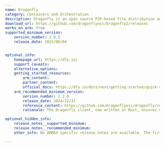 ```yaml
---
name: Dragonfly
category: Containers and Orchestration
description: Dragonfly is an open source P2P-based file distribution and image acceleration system.
download_url: https://github.com/dragonflyoss/Dragonfly2/releases
works_on_arm: true
supported_minimum_version:
    version_number: 2.0.5
    release_date: 2022/08/04


optional_info:
    homepage_url: https://d7y.io/
    support_caveats:
    alternative_options:
    getting_started_resources:
        arm_content: 
        partner_content:
        official_docs: https://d7y.io/docs/next/getting-started/quick-start/
    arm_recommended_minimum_version:
        version_number: 2.2.0
        release_date: 2024/12/31
        reference_content: https://github.com/dragonflyoss/dragonfly/releases/tag/v2.2.0
        rationale: The Dragonfly client, now written in Rust, ensures memory safety and improved performance while supporting features like bandwidth rate limiting for prefetch requests to optimize network utilization. It introduces leeching mode, efficient small I/O handling through Nydus integration, and a new V2 P2P protocol for better transfer performance. Enhanced Harbor integration enables multi-architecture image preheating with cluster-level granularity. Observability is improved through Prometheus and Grafana dashboards, while security is strengthened with mTLS support for gRPC and self-signed certificates. Additional updates include a redesigned management console, better documentation, and major bug fixes targeting thread safety, memory leaks, and system resilience. Dragonfly also extends support to AI model distribution via OCI spec and Git LFS acceleration.

optional_hidden_info:
    release_notes__supported_minimum:
    release_notes__recommended_minimum:
    other_info: No ARM64 specific release notes are available. The first binary for ARM64 was released from v2.0.5 version. [Refer here](https://github.com/dragonflyoss/Dragonfly2/releases/tag/v2.0.5).

---
```


